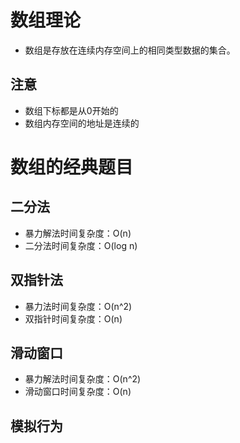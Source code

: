 # 数组理论
* 数组是存放在连续内存空间上的相同类型数据的集合。
## 注意
* 数组下标都是从0开始的
* 数组内存空间的地址是连续的
# 数组的经典题目
## 二分法
* 暴力解法时间复杂度：O(n)
* 二分法时间复杂度：O(log n)
## 双指针法
* 暴力法时间复杂度：O(n^2)
* 双指针时间复杂度：O(n)
## 滑动窗口
* 暴力解法时间复杂度：O(n^2)
* 滑动窗口时间复杂度：O(n)
## 模拟行为

